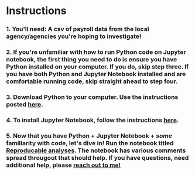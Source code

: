 # Instructions

### 1. You'll need: A csv of payroll data from the local agency/agencies you're hoping to investigate!

### 2. If you're unfamiliar with how to run Python code on Jupyter notebook, the first thing you need to do is ensure you have Python installed on your computer. If you do, skip step three. If you have both Python and Jupyter Notebook installed and are comfortable running code, skip straight ahead to step four.

### 3. Download Python to your computer. Use the instructions posted [here](http://littlecolumns.com/tools/python-wrangler/).

### 4. To install Jupyter Notebook, follow the instructions [here](https://docs.jupyter.org/en/latest/install/notebook-classic.html).

### 5. Now that you have Python + Jupyter Notebook + *some* familiarity with code, let's dive in! Run the notebook titled [Reproducable analyses](https://github.com/areenaarora/city-employees-salaries/blob/main/Reproducable%20analyses.ipynb). The notebook has various comments spread througout that should help. If you have questions, need additional help, please [reach out to me!](https://twitter.com/AreenaArora)